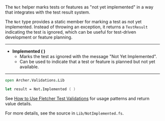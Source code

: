 <!-- (dl
(section-meta
  (title Not Validation Helper)
)
) -->


The `Not` helper marks tests or features as "not yet implemented" in a way that integrates with the test result system.


<!-- (dl (# Overview)) -->

The `Not` type provides a static member for marking a test as not yet implemented. Instead of throwing an exception, it returns a `TestResult` indicating the test is ignored, which can be useful for test-driven development or feature planning.

---


<!-- (dl (# Not Validation Method)) -->

- **Implemented ( )**
  - Marks the test as ignored with the message "Not Yet Implemented".
  - Can be used to indicate that a test or feature is planned but not yet available.

---


<!-- (dl (# Usage Example)) -->

```fsharp
open Archer.Validations.Lib

let result = Not.Implemented ( )
```


See [How to Use Fletcher Test Validations](#how-to-use-fletcher-test-validations) for usage patterns and return value details.

For more details, see the source in `Lib/NotImplemented.fs`.
